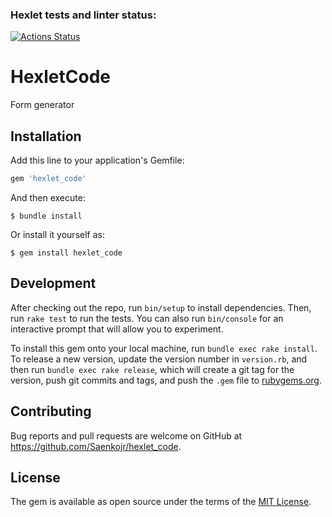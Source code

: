 ### Hexlet tests and linter status:
[![Actions Status](https://github.com/SaenkoJr/rails-project-lvl1/workflows/hexlet-check/badge.svg)](https://github.com/SaenkoJr/rails-project-lvl1/actions)

# HexletCode

Form generator

## Installation

Add this line to your application's Gemfile:

```ruby
gem 'hexlet_code'
```

And then execute:

    $ bundle install

Or install it yourself as:

    $ gem install hexlet_code

## Development

After checking out the repo, run `bin/setup` to install dependencies. Then, run `rake test` to run the tests. You can also run `bin/console` for an interactive prompt that will allow you to experiment.

To install this gem onto your local machine, run `bundle exec rake install`. To release a new version, update the version number in `version.rb`, and then run `bundle exec rake release`, which will create a git tag for the version, push git commits and tags, and push the `.gem` file to [rubygems.org](https://rubygems.org).

## Contributing

Bug reports and pull requests are welcome on GitHub at https://github.com/Saenkojr/hexlet_code.


## License

The gem is available as open source under the terms of the [MIT License](https://opensource.org/licenses/MIT).
